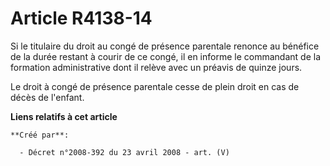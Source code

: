 # Article R4138-14

Si le titulaire du droit au congé de présence parentale renonce au bénéfice de la durée restant à courir de ce congé, il en
informe le commandant de la formation administrative dont il relève avec un préavis de quinze jours.

Le droit à congé de présence parentale cesse de plein droit en cas de décès de l'enfant.

**Liens relatifs à cet article**

	**Créé par**:

	  - Décret n°2008-392 du 23 avril 2008 - art. (V)
